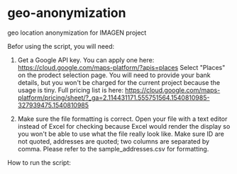 # geo-anonymization
geo location anonymization for IMAGEN project

Befor using the script, you will need:

  1. Get a Google API key. You can apply one here: https://cloud.google.com/maps-platform/?apis=places
  Select "Places" on the prodect selection page. You will need to provide your bank details, but you won't be charged for the current project because the usage is tiny. Full pricing list is here: https://cloud.google.com/maps-platform/pricing/sheet/?_ga=2.114431171.555751564.1540810985-327939475.1540810985
  
  2. Make sure the file formatting is correct. Open your file with a text editor instead of Excel for checking because Excel would render the display so you won't be able to use what the file really look like.
    Make sure ID are not quoted, addresses are quoted; two columns are separated by comma. Please refer to the sample_addresses.csv for formatting.
    
    






How to run the script:
